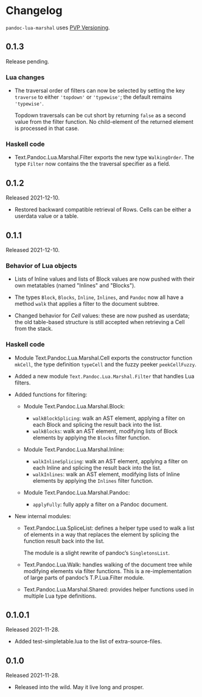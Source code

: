 # Changelog

`pandoc-lua-marshal` uses [PVP Versioning][].

## 0.1.3

Release pending.

### Lua changes

-   The traversal order of filters can now be selected by setting
    the key `traverse` to either `'topdown'` or `'typewise'`; the
    default remains `'typewise'`.

    Topdown traversals can be cut short by returning `false` as a
    second value from the filter function. No child-element of
    the returned element is processed in that case.

### Haskell code

-   Text.Pandoc.Lua.Marshal.Filter exports the new type
    `WalkingOrder`. The type `Filter` now contains the the
    traversal specifier as a field.

## 0.1.2

Released 2021-12-10.

-   Restored backward compatible retrieval of Rows. Cells can be
    either a userdata value or a table.

## 0.1.1

Released 2021-12-10.

### Behavior of Lua objects

-   Lists of Inline values and lists of Block values are now
    pushed with their own metatables (named "Inlines" and
    "Blocks").

-   The types `Block`, `Blocks`, `Inline`, `Inlines`, and
    `Pandoc` now all have a method `walk` that applies a filter
    to the document subtree.

-   Changed behavior for *Cell* values: these are now pushed as
    userdata; the old table-based structure is still accepted
    when retrieving a Cell from the stack.

### Haskell code

-   Module Text.Pandoc.Lua.Marshal.Cell exports the constructor
    function `mkCell`, the type definition `typeCell` and the
    fuzzy peeker `peekCellFuzzy`.

-   Added a new module `Text.Pandoc.Lua.Marshal.Filter` that
    handles Lua filters.

-   Added functions for filtering:

    -   Module Text.Pandoc.Lua.Marshal.Block:
        -   `walkBlockSplicing`: walk an AST element, applying a
            filter on each Block and splicing the result back
            into the list.
        -   `walkBlocks`: walk an AST element, modifying lists of
            Block elements by applying the `Blocks` filter
            function.
    -   Module Text.Pandoc.Lua.Marshal.Inline:
        -   `walkInlineSplicing`: walk an AST element, applying a
            filter on each Inline and splicing the result back
            into the list.
        -   `walkInlines`: walk an AST element, modifying lists
            of Inline elements by applying the `Inlines` filter
            function.

    -   Module Text.Pandoc.Lua.Marshal.Pandoc:
        -   `applyFully`: fully apply a filter on a Pandoc
            document.

-   New internal modules:

    -   Text.Pandoc.Lua.SpliceList: defines a helper type used to
        walk a list of elements in a way that replaces the
        element by splicing the function result back into the
        list.

        The module is a slight rewrite of pandoc’s
        `SingletonsList`.

    -   Text.Pandoc.Lua.Walk: handles walking of the document
        tree while modifying elements via filter functions. This
        is a re-implementation of large parts of pandoc’s
        T.P.Lua.Filter module.

    -   Text.Pandoc.Lua.Marshal.Shared: provides helper functions
        used in multiple Lua type definitions.

## 0.1.0.1

Released 2021-11-28.

-   Added test-simpletable.lua to the list of extra-source-files.

## 0.1.0

Released 2021-11-28.

-   Released into the wild. May it live long and prosper.

  [PVP Versioning]: https://pvp.haskell.org
